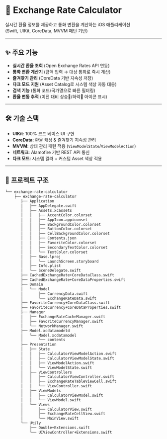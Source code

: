 # 📱 Exchange Rate Calculator

실시간 환율 정보를 제공하고 통화 변환을 계산하는 iOS 애플리케이션  
(Swift, UIKit, CoreData, MVVM 패턴 기반)

---

## ✨ 주요 기능
- **실시간 환율 조회** (Open Exchange Rates API 연동)
- **통화 변환 계산기** (금액 입력 → 대상 통화로 즉시 계산)
- **즐겨찾기 관리** (CoreData 기반 지속성 저장)
- **다크 모드 지원** (Asset Catalog로 시스템 색상 자동 대응)
- **검색 기능** (통화 코드/국가명으로 빠른 필터링)
- **환율 변동 추적** (이전 대비 상승🔺/하락🔻 아이콘 표시)

---

## 🛠 기술 스택
- **UIKit**: 100% 코드 베이스 UI 구현
- **CoreData**: 환율 캐싱 & 즐겨찾기 지속성 관리
- **MVVM**: 상태 관리 패턴 적용 (`ViewModelState`/`ViewModelAction`)
- **네트워크**: Alamofire 기반 REST API 통신
- **다크 모드**: 시스템 컬러 + 커스텀 Asset 색상 적용

---

## 📂 프로젝트 구조
```bash
└── exchange-rate-calculator
    ├── exchange-rate-calculator
       ├── Application
       │   ├── AppDelegate.swift
       │   ├── Assets.xcassets
       │   │   ├── AccentColor.colorset
       │   │   ├── AppIcon.appiconset
       │   │   ├── BackgroundColor.colorset
       │   │   ├── ButtonColor.colorset
       │   │   ├── CellBackgroundColor.colorset
       │   │   ├── Contents.json
       │   │   ├── FavoriteColor.colorset
       │   │   ├── SecondaryTextColor.colorset
       │   │   └── TextColor.colorset
       │   ├── Base.lproj
       │   │   └── LaunchScreen.storyboard
       │   ├── Info.plist
       │   └── SceneDelegate.swift
       ├── CachedExchangeRate+CoreDataClass.swift
       ├── CachedExchangeRate+CoreDataProperties.swift
       ├── Domain
       │   └── Model
       │       ├── CurrencyData.swift
       │       └── ExchangeRateData.swift
       ├── FavoriteCurrency+CoreDataClass.swift
       ├── FavoriteCurrency+CoreDataProperties.swift
       ├── Manager
       │   ├── ExchangeRateCacheManager.swift
       │   ├── FavoriteCurrencyManager.swift
       │   └── NetworkManager.swift
       ├── Model.xcdatamodeld
       │   └── Model.xcdatamodel
       │       └── contents
       ├── Presentation
       │   ├── State
       │   │   ├── CalculatorViewModelAction.swift
       │   │   ├── CalculatorViewModelState.swift
       │   │   ├── ViewModelAction.swift
       │   │   └── ViewModelState.swift
       │   ├── ViewControllers
       │   │   ├── CalculatorViewController.swift
       │   │   ├── ExchangeRateTableViewCell.swift
       │   │   └── ViewController.swift
       │   ├── ViewModels
       │   │   ├── CalculatorViewModel.swift
       │   │   └── ViewModel.swift
       │   └── Views
       │       ├── CalculatorView.swift
       │       ├── ExchangeRateCellView.swift
       │       └── MainView.swift
       └── Utily
           ├── Double+Extensions.swift
           └── UIViewController+Extensions.swift
```
